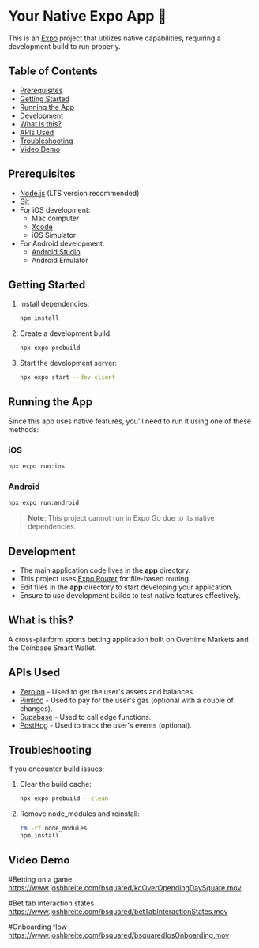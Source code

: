 # Your Native Expo App 👋

This is an [Expo](https://expo.dev) project that utilizes native capabilities, requiring a development build to run properly.

## Table of Contents

- [Prerequisites](#prerequisites)
- [Getting Started](#getting-started)
- [Running the App](#running-the-app)
- [Development](#development)
- [What is this?](#what-is-this)
- [APIs Used](#apis-used)
- [Troubleshooting](#troubleshooting)
- [Video Demo](#video-demo)

## Prerequisites

- [Node.js](https://nodejs.org/) (LTS version recommended)
- [Git](https://git-scm.com/)
- For iOS development:
  - Mac computer
  - [Xcode](https://apps.apple.com/us/app/xcode/id497799835)
  - iOS Simulator
- For Android development:
  - [Android Studio](https://developer.android.com/studio)
  - Android Emulator

## Getting Started

1. Install dependencies:
   ```bash
   npm install
   ```

2. Create a development build:
   ```bash
   npx expo prebuild
   ```

3. Start the development server:
   ```bash
   npx expo start --dev-client
   ```

## Running the App

Since this app uses native features, you'll need to run it using one of these methods:

### iOS
```bash
npx expo run:ios
```

### Android
```bash
npx expo run:android
```

> **Note**: This project cannot run in Expo Go due to its native dependencies.

## Development

- The main application code lives in the **app** directory.
- This project uses [Expo Router](https://docs.expo.dev/router/introduction/) for file-based routing.
- Edit files in the **app** directory to start developing your application.
- Ensure to use development builds to test native features effectively.

## What is this?

A cross-platform sports betting application built on Overtime Markets and the Coinbase Smart Wallet.

## APIs Used

- [Zeroion](https://www.zerion.io/) - Used to get the user's assets and balances.
- [Pimlico](https://pimlico.io/) - Used to pay for the user's gas (optional with a couple of changes).
- [Supabase](https://supabase.com/) - Used to call edge functions.
- [PostHog](https://posthog.com/) - Used to track the user's events (optional).

## Troubleshooting

If you encounter build issues:

1. Clear the build cache:
   ```bash
   npx expo prebuild --clean
   ```

2. Remove node_modules and reinstall:
   ```bash
   rm -rf node_modules
   npm install
   ```

## Video Demo
#Betting on a game
https://www.joshbreite.com/bsquared/kcOverOpendingDaySquare.mov

#Bet tab interaction states
https://www.joshbreite.com/bsquared/betTabInteractionStates.mov

#Onboarding flow
https://www.joshbreite.com/bsquared/bsquaredIosOnboarding.mov